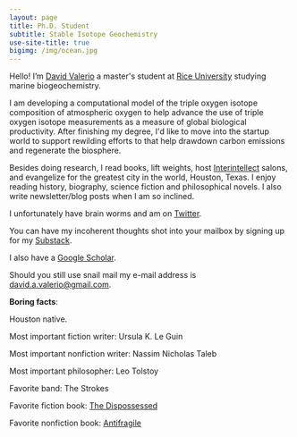 ```yaml
---
layout: page
title: Ph.D. Student
subtitle: Stable Isotope Geochemistry
use-site-title: true
bigimg: /img/ocean.jpg
---
```


Hello! I’m [David Valerio](https://twitter.com/davidavalerio) a master's student at [Rice University](https://www.rice.edu/) studying marine biogeochemistry.

I am developing a computational model of the triple oxygen isotope composition of atmospheric oxygen to help advance the use of triple oxygen isotope measurements as a measure of global biological productivity. After finishing my degree, I'd like to move into the startup world to support rewilding efforts to that help drawdown carbon emissions and regenerate the biosphere. 

Besides doing research, I read books, lift weights, host [Interintellect](https://www.interintellect.com/) salons, and evangelize for the greatest city in the world, Houston, Texas. I enjoy reading history, biography, science fiction and philosophical novels. I also write newsletter/blog posts when I am so inclined.

I unfortunately have brain worms and am on [Twitter](https://twitter.com/davidavalerio).

You can have my incoherent thoughts shot into your mailbox by signing up for my [Substack](https://valerio.substack.com/).

I also have a [Google Scholar](https://scholar.google.com/citations?user=_GPPg8wAAAAJ&hl=en).

Should you still use snail mail my e-mail address is david.a.valerio@gmail.com.

**Boring facts**:

Houston native.

Most important fiction writer: Ursula K. Le Guin

Most important nonfiction writer: Nassim Nicholas Taleb

Most important philosopher: Leo Tolstoy

Favorite band: The Strokes

Favorite fiction book: [The Dispossessed](https://www.amazon.com/Dispossessed-Hainish-Cycle-Ursula-Guin/dp/0061054887)

Favorite nonfiction book: [Antifragile](https://www.amazon.com/Antifragile-Things-That-Disorder-Incerto/dp/0812979680)
